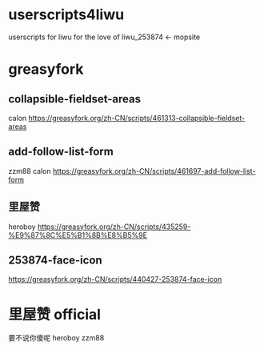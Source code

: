 # userscripts4liwu
userscripts for liwu
for the love of liwu_253874 <- mopsite


# greasyfork
## collapsible-fieldset-areas
calon
https://greasyfork.org/zh-CN/scripts/461313-collapsible-fieldset-areas
## add-follow-list-form
zzm88 calon
https://greasyfork.org/zh-CN/scripts/461697-add-follow-list-form
## 里屋赞
heroboy
https://greasyfork.org/zh-CN/scripts/435259-%E9%87%8C%E5%B1%8B%E8%B5%9E
## 253874-face-icon
https://greasyfork.org/zh-CN/scripts/440427-253874-face-icon

# 里屋赞 official
要不说你傻呢 heroboy zzm88
